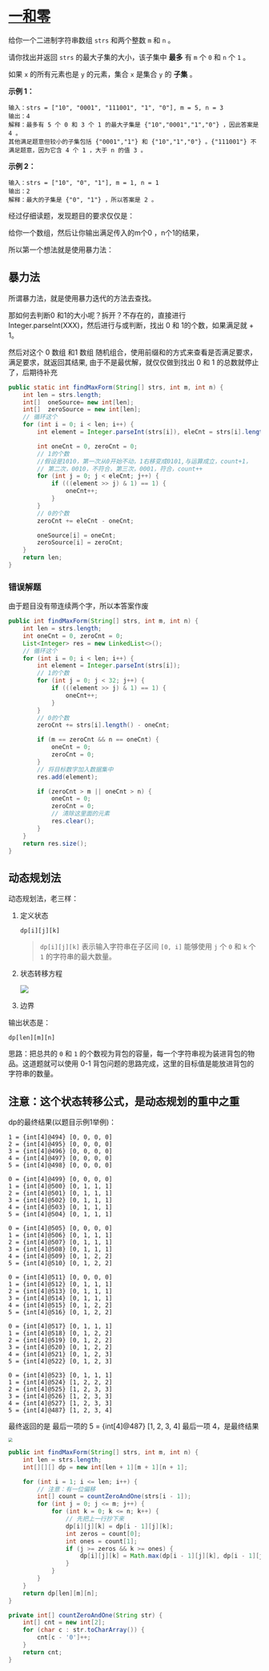 
# [一和零](https://leetcode-cn.com/problems/ones-and-zeroes/)

给你一个二进制字符串数组 `strs` 和两个整数 `m` 和 `n` 。

请你找出并返回 `strs` 的最大子集的大小，该子集中 **最多** 有 `m` 个 `0` 和 `n` 个 `1` 。

如果 `x` 的所有元素也是 `y` 的元素，集合 `x` 是集合 `y` 的 **子集** 。

 

**示例 1：**

```
输入：strs = ["10", "0001", "111001", "1", "0"], m = 5, n = 3
输出：4
解释：最多有 5 个 0 和 3 个 1 的最大子集是 {"10","0001","1","0"} ，因此答案是 4 。
其他满足题意但较小的子集包括 {"0001","1"} 和 {"10","1","0"} 。{"111001"} 不满足题意，因为它含 4 个 1 ，大于 n 的值 3 。
```

**示例 2：**

```
输入：strs = ["10", "0", "1"], m = 1, n = 1
输出：2
解释：最大的子集是 {"0", "1"} ，所以答案是 2 。
```

 

经过仔细读题，发现题目的要求仅仅是：

给你一个数组，然后让你输出满足传入的m个0 ，n个1的结果，

所以第一个想法就是使用暴力法：

## 暴力法

所谓暴力法，就是使用暴力迭代的方法去查找。

那如何去判断0 和1的大小呢？拆开？不存在的，直接进行Integer.parseInt(XXX)，然后进行与或判断，找出 0 和 1的个数，如果满足就 + 1。

然后对这个 0 数组 和1 数组 随机组合，使用前缀和的方式来查看是否满足要求，满足要求，就返回其结果, 由于不是最优解，就仅仅做到找出 0 和 1 的总数就停止了，后期待补充

```java
public static int findMaxForm(String[] strs, int m, int n) {
    int len = strs.length;
    int[]  oneSource= new int[len];
    int[]  zeroSource = new int[len];
    // 循环这个
    for (int i = 0; i < len; i++) {
        int element = Integer.parseInt(strs[i]), eleCnt = strs[i].length();

        int oneCnt = 0, zeroCnt = 0;
        // 1的个数
        //假设是1010，第一次从0开始不动，1右移变成0101,与运算成立，count+1，
        // 第二次，0010，不符合，第三次，0001，符合，count++
        for (int j = 0; j < eleCnt; j++) {
            if (((element >> j) & 1) == 1) {
                oneCnt++;
            }
        }
        // 0的个数
        zeroCnt += eleCnt - oneCnt;

        oneSource[i] = oneCnt;
        zeroSource[i] = zeroCnt;
    }
    return len;
}
```

### 错误解题

由于题目没有带连续两个字，所以本答案<delete>作废</delete>

```java
public int findMaxForm(String[] strs, int m, int n) {
    int len = strs.length;
    int oneCnt = 0, zeroCnt = 0;
    List<Integer> res = new LinkedList<>();
    // 循环这个
    for (int i = 0; i < len; i++) {
        int element = Integer.parseInt(strs[i]);
        // 1的个数
        for (int j = 0; j < 32; j++) {  
            if (((element >> j) & 1) == 1) {
                oneCnt++;
            }
        }
        // 0的个数
        zeroCnt += strs[i].length() - oneCnt;

        if (m == zeroCnt && n == oneCnt) {
            oneCnt = 0;
            zeroCnt = 0;
        }
        // 将目标数字加入数据集中
        res.add(element);

        if (zeroCnt > m || oneCnt > n) {
            oneCnt = 0;
            zeroCnt = 0;
            // 清除这里面的元素
            res.clear();
        }
    }
    return res.size();
}
```



## 动态规划法

动态规划法，老三样：

1. 定义状态

   ```dp[i][j][k]```

   > `dp[i][j][k]` 表示输入字符串在子区间 `[0, i]` 能够使用 `j` 个 `0` 和 `k` 个 `1` 的字符串的最大数量。

2. 状态转移方程

   ![](http://image.tinx.top/20210606092226.png)

3. 边界

输出状态是：

```dp[len][m][n]```

思路：把总共的 `0` 和 `1` 的个数视为背包的容量，每一个字符串视为装进背包的物品。这道题就可以使用 0-1 背包问题的思路完成，这里的目标值是能放进背包的字符串的数量。



<h2>注意：这个状态转移公式，是动态规划的重中之重</h2>

dp的最终结果(以题目示例1举例)：

```text
1 = {int[4]@494} [0, 0, 0, 0]
2 = {int[4]@495} [0, 0, 0, 0]
3 = {int[4]@496} [0, 0, 0, 0]
4 = {int[4]@497} [0, 0, 0, 0]
5 = {int[4]@498} [0, 0, 0, 0]
```

```text
0 = {int[4]@499} [0, 0, 0, 0]
1 = {int[4]@500} [0, 1, 1, 1]
2 = {int[4]@501} [0, 1, 1, 1]
3 = {int[4]@502} [0, 1, 1, 1]
4 = {int[4]@503} [0, 1, 1, 1]
5 = {int[4]@504} [0, 1, 1, 1]
```

```text
0 = {int[4]@505} [0, 0, 0, 0]
1 = {int[4]@506} [0, 1, 1, 1]
2 = {int[4]@507} [0, 1, 1, 1]
3 = {int[4]@508} [0, 1, 1, 1]
4 = {int[4]@509} [0, 1, 2, 2]
5 = {int[4]@510} [0, 1, 2, 2]
```

```text
0 = {int[4]@511} [0, 0, 0, 0]
1 = {int[4]@512} [0, 1, 1, 1]
2 = {int[4]@513} [0, 1, 1, 1]
3 = {int[4]@514} [0, 1, 1, 1]
4 = {int[4]@515} [0, 1, 2, 2]
5 = {int[4]@516} [0, 1, 2, 2]
```

```text
0 = {int[4]@517} [0, 1, 1, 1]
1 = {int[4]@518} [0, 1, 2, 2]
2 = {int[4]@519} [0, 1, 2, 2]
3 = {int[4]@520} [0, 1, 2, 2]
4 = {int[4]@521} [0, 1, 2, 3]
5 = {int[4]@522} [0, 1, 2, 3]
```

```text
0 = {int[4]@523} [0, 1, 1, 1]
1 = {int[4]@524} [1, 2, 2, 2]
2 = {int[4]@525} [1, 2, 3, 3]
3 = {int[4]@526} [1, 2, 3, 3]
4 = {int[4]@527} [1, 2, 3, 3]
5 = {int[4]@487} [1, 2, 3, 4]
```

最终返回的是 最后一项的 5 = {int[4]@487} [1, 2, 3, 4] 最后一项 4，是最终结果

<img src="http://image.tinx.top/20210606094043.png" style="zoom:50%;" />

```java
public int findMaxForm(String[] strs, int m, int n) {
    int len = strs.length;
    int[][][] dp = new int[len + 1][m + 1][n + 1];

    for (int i = 1; i <= len; i++) {
        // 注意：有一位偏移
        int[] count = countZeroAndOne(strs[i - 1]);
        for (int j = 0; j <= m; j++) {
            for (int k = 0; k <= n; k++) {
                // 先把上一行抄下来
                dp[i][j][k] = dp[i - 1][j][k];
                int zeros = count[0];
                int ones = count[1];
                if (j >= zeros && k >= ones) {
                    dp[i][j][k] = Math.max(dp[i - 1][j][k], dp[i - 1][j - zeros][k - ones] + 1);
                }
            }
        }
    }
    return dp[len][m][n];
}

private int[] countZeroAndOne(String str) {
    int[] cnt = new int[2];
    for (char c : str.toCharArray()) {
        cnt[c - '0']++;
    }
    return cnt;
}
```

